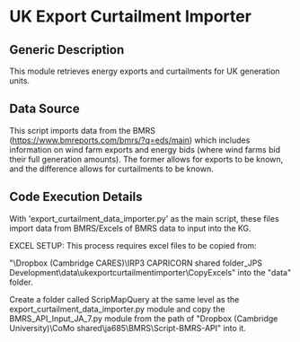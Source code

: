 # UK Export Curtailment Importer #

## Generic Description ##
This module retrieves energy exports and curtailments for UK generation units. 

## Data Source ##
This script imports data from the BMRS (https://www.bmreports.com/bmrs/?q=eds/main) which includes 
information on wind farm exports and energy bids (where wind farms bid their full generation amounts). 
The former allows for exports to be known, and the difference allows for curtailments to be known.

## Code Execution Details ##
With 'export_curtailment_data_importer.py' as the main script, 
these files import data from BMRS/Excels of BMRS data to input into the KG. 

EXCEL SETUP: 
This process requires excel files to be copied from: 

"\Dropbox (Cambridge CARES)\IRP3 CAPRICORN shared folder\_JPS Development\data\ukexportcurtailmentimporter\CopyExcels" into the "data" folder.

Create a folder called ScripMapQuery at the same level as the export_curtailment_data_importer.py module and 
copy the BMRS_API_Input_JA_7.py module from the path of "Dropbox (Cambridge University)\CoMo shared\ja685\BMRS\Script-BMRS-API" into it.